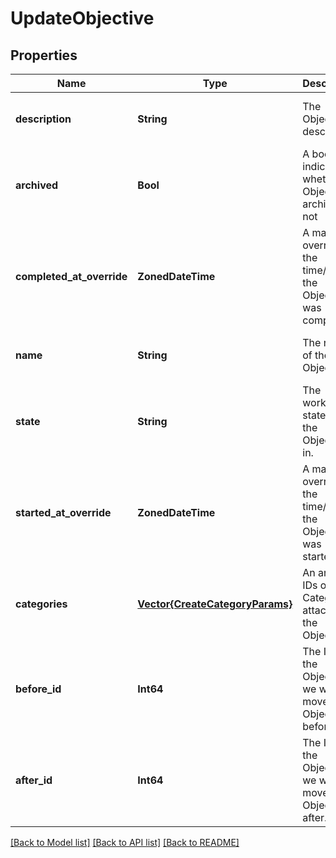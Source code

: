 # UpdateObjective


## Properties
Name | Type | Description | Notes
------------ | ------------- | ------------- | -------------
**description** | **String** | The Objective&#39;s description. | [optional] [default to nothing]
**archived** | **Bool** | A boolean indicating whether the Objective is archived or not | [optional] [default to nothing]
**completed_at_override** | **ZonedDateTime** | A manual override for the time/date the Objective was completed. | [optional] [default to nothing]
**name** | **String** | The name of the Objective. | [optional] [default to nothing]
**state** | **String** | The workflow state that the Objective is in. | [optional] [default to nothing]
**started_at_override** | **ZonedDateTime** | A manual override for the time/date the Objective was started. | [optional] [default to nothing]
**categories** | [**Vector{CreateCategoryParams}**](CreateCategoryParams.md) | An array of IDs of Categories attached to the Objective. | [optional] [default to nothing]
**before_id** | **Int64** | The ID of the Objective we want to move this Objective before. | [optional] [default to nothing]
**after_id** | **Int64** | The ID of the Objective we want to move this Objective after. | [optional] [default to nothing]


[[Back to Model list]](../README.md#models) [[Back to API list]](../README.md#api-endpoints) [[Back to README]](../README.md)


